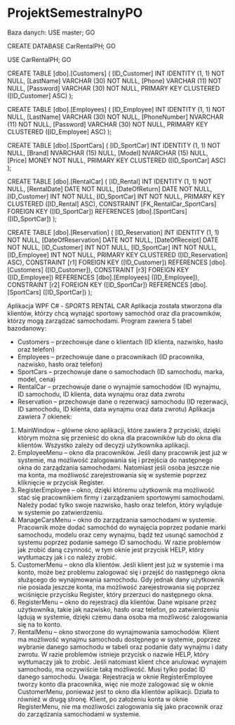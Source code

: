 # ProjektSemestralnyPO

Baza danych:
USE master;
GO

CREATE DATABASE CarRentalPH;
GO

USE CarRentalPH;
GO

CREATE TABLE [dbo].[Customers] (
    [ID_Customer] INT          IDENTITY (1, 1) NOT NULL,
    [LastName]    VARCHAR (30) NOT NULL,
    [Phone]       VARCHAR (11) NOT NULL,
    [Password]    VARCHAR (30) NOT NULL,
    PRIMARY KEY CLUSTERED ([ID_Customer] ASC)
);

CREATE TABLE [dbo].[Employees] (
    [ID_Employee] INT           IDENTITY (1, 1) NOT NULL,
    [LastName]    VARCHAR (30)  NOT NULL,
    [PhoneNumber] NVARCHAR (11) NOT NULL,
    [Password]    VARCHAR (30)  NOT NULL,
    PRIMARY KEY CLUSTERED ([ID_Employee] ASC)
);

CREATE TABLE [dbo].[SportCars] (
    [ID_SportCar] INT           IDENTITY (1, 1) NOT NULL,
    [Brand]       NVARCHAR (15) NULL,
    [Model]       NVARCHAR (15) NULL,
    [Price]       MONEY         NOT NULL,
    PRIMARY KEY CLUSTERED ([ID_SportCar] ASC)
);

CREATE TABLE [dbo].[RentalCar] (
    [ID_Rental]    INT  IDENTITY (1, 1) NOT NULL,
    [RentalDate]   DATE NOT NULL,
    [DateOfReturn] DATE NOT NULL,
    [ID_Customer]  INT  NOT NULL,
    [ID_SportCar]  INT  NOT NULL,
    PRIMARY KEY CLUSTERED ([ID_Rental] ASC),
    CONSTRAINT [FK_RentalCar_SportCars] FOREIGN KEY ([ID_SportCar]) REFERENCES [dbo].[SportCars] ([ID_SportCar])
);

CREATE TABLE [dbo].[Reservation] (
    [ID_Reservation]    INT  IDENTITY (1, 1) NOT NULL,
    [DateOfReservation] DATE NOT NULL,
    [DateOfReceipt]     DATE NOT NULL,
    [ID_Customer]       INT  NOT NULL,
    [ID_SportCar]       INT  NOT NULL,
    [ID_Employee]       INT  NOT NULL,
    PRIMARY KEY CLUSTERED ([ID_Reservation] ASC),
    CONSTRAINT [r1] FOREIGN KEY ([ID_Customer]) REFERENCES [dbo].[Customers] ([ID_Customer]),
    CONSTRAINT [r3] FOREIGN KEY ([ID_Employee]) REFERENCES [dbo].[Employees] ([ID_Employee]),
    CONSTRAINT [r2] FOREIGN KEY ([ID_SportCar]) REFERENCES [dbo].[SportCars] ([ID_SportCar])
);

Aplikacja WPF C# - SPORTS RENTAL CAR
Aplikacja została stworzona dla klientów, którzy chcą wynająć sportowy samochód oraz dla 
pracowników, którzy mogą zarządzać samochodami. 
Program zawiera 5 tabel bazodanowy:
- Customers – przechowuje dane o klientach (ID klienta, nazwisko, hasło oraz telefon)
- Employees – przechowuje dane o pracownikach (ID pracownika, nazwisko, hasło oraz telefon)
- SportCars – przechowuje dane o samochodach (ID samochodu, marka, model, cena)
- RentalCar – przechowuje dane o wynajmie samochodów (ID wynajmu, ID samochodu, ID klienta, 
data wynajmu oraz data zwrotu
- Reservation – przechowuje dane o rezerwacji samochodu (ID rezerwacji, ID samochodu, ID klienta, 
data wynajmu oraz data zwrotu)
Aplikacja zawiera 7 okienek:
1. MainWindow – główne okno aplikacji, które zawiera 2 przyciski, dzięki którym można się 
przenieść do okna dla pracowników lub do okna dla klientów. Wszystko zależy od decyzji 
użytkownika aplikacji. 
2. EmployeeMenu – okno dla pracowników. Jeśli dany pracownik jest już w systemie, ma 
możliwość zalogowania się i przejścia do następnego okna do zarządzania samochodami. 
Natomiast jeśli osoba jeszcze nie ma konta, ma możliwość zarejestrowania się w systemie 
poprzez kliknięcie w przycisk Register.
3. RegisterEmployee – okno, dzięki któremu użytkownik ma możliwość stać się pracownikiem 
firmy i zarządzaniem sportowymi samochodami. Należy podać tylko swoje nazwisko, hasło 
oraz telefon, który wyląduje w systemie po zatwierdzeniu. 
4. ManageCarsMenu – okno do zarządzania samochodami w systemie. Pracownik może dodać 
samochód do wynajęcia poprzez podanie marki samochodu, modelu oraz ceny wynajmu, 
bądź też usunąć samochód z systemu poprzez podanie samego ID samochodu. W razie 
problemów jak zrobić daną czynność, w tym oknie jest przycisk HELP, który wytłumaczy jak i 
co należy zrobić.
5. CustomerMenu – okno dla klientów. Jeśli klient jest już w systemie i ma konto, może bez 
problemu zalogować się i przejść do następnego okna służącego do wynajmowania 
samochodu. Gdy jednak dany użytkownik nie posiada jeszcze konta, ma możliwość 
zarejestrowania się poprzez wciśnięcie przycisku Register, który przerzuci do następnego 
okna.
6. RegisterMenu – okno do rejestracji dla klientów. Dane wpisane przez użytkownika, takie jak 
nazwisko, hasło oraz telefon, po zatwierdzeniu lądują w systemie, dzięki czemu dana osoba 
ma możliwość zalogowania się na to konto.
7. RentalMenu – okno stworzone do wynajmowania samochodów. Klient ma możliwość 
wynajmu samochodu dostępnego w systemie, poprzez wybranie danego samochodu w tabeli 
oraz podanie daty wynajmu i daty zwrotu. W razie problemów istnieje przycisk o nazwie 
HELP, który wytłumaczy jak to zrobić. Jeśli natomiast klient chce anulować wynajem 
samochodu, ma oczywiście taką możliwość. Musi tylko podać ID danego samochodu.
Uwaga:
Rejestracja w oknie RegisterEmployee tworzy konto dla pracownika, więc nie może zalogować się w 
oknie CustomerMenu, ponieważ jest to okno dla klientów aplikacji. Działa to również w drugą stronę. 
Klient, po założeniu konta w oknie RegisterMenu, nie ma możliwości zalogowania się jako pracownik 
oraz do zarządzania samochodami w systemie.
